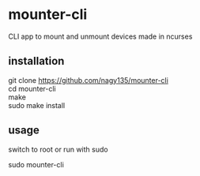 # mounter-cli
CLI app to mount and unmount devices made in ncurses

## installation
git clone https://github.com/nagy135/mounter-cli  
cd mounter-cli  
make  
sudo make install  

## usage
switch to root or run with sudo  
  
sudo mounter-cli  
